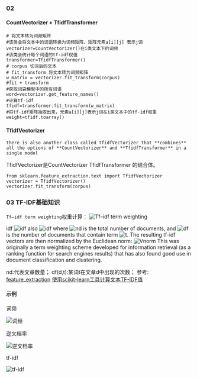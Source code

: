 ### 02
#### CountVectorizer + TfidfTransformer
```
# 将文本转为词频矩阵
#该类会将文本中的词语转换为词频矩阵，矩阵元素a[i][j] 表示j词
vectorizer=CountVectorizer()在i类文本下的词频
#该类会统计每个词语的tf-idf权值
transformer=TfidfTransformer() 
# corpus 切词后的文本
# fit_transform 将文本转为词频矩阵
w_matrix = vectorizer.fit_transform(corpus)
#fit + transform
#获取词袋模型中的所有词语  
word=vectorizer.get_feature_names()
#计算tf-idf
tfidf=transformer.fit_transform(w_matrix)
#将tf-idf矩阵抽取出来，元素a[i][j]表示j词在i类文本中的tf-idf权重
weight=tfidf.toarray()
```
#### TfidfVectorizer
`there is also another class called TfidfVectorizer that **combines** all the options of **CountVectorizer** and **TfidfTransformer** in a single model`

TfidfVectorizer是CountVectorizer TfidfTransformer 的结合体。

```
from sklearn.feature_extraction.text import TfidfVectorizer
vectorizer = TfidfVectorizer()
vectorizer.fit_transform(corpus)
```

### 03 TF-IDF基础知识
`Tf–idf term weighting`权重计算：
![Tf–idf term weighting](http://scikit-learn.org/stable/_images/math/40f34fb794a1d3561d64bc55e344634b1451a21f.png)

idf
![idf](http://scikit-learn.org/stable/_images/math/9b51d66bf06313c9ed7e2014ad2dae110e764d7b.png)
also
![idf](http://scikit-learn.org/stable/_images/math/d210fb6831f799e768f25c722773fe9912c1f7e3.png)
where ![nd](http://scikit-learn.org/stable/_images/math/7f022743140b3c69e2a3bb796a82bb989ff558af.png) is the total number of documents, and ![df](http://scikit-learn.org/stable/_images/math/a5f393d00e7621eca4b3334f87f15bd31752caa4.png) is the number of documents that contain term ![t](http://scikit-learn.org/stable/_images/math/5ec053cf70dc1c98cc297322250569eda193e7a4.png). The resulting tf-idf vectors are then normalized by the Euclidean norm:
![Vnorm](http://scikit-learn.org/stable/_images/math/1fa6fb7a6ac6f7a11b410e2ae6f61a2a52283292.png)
This was originally a term weighting scheme developed for information retrieval (as a ranking function for search engines results) that has also found good use in document classification and clustering.

nd:代表文章数量；
df(d,t):某词t在文章d中出现的次数；
参考:
[feature_extraction](http://scikit-learn.org/stable/modules/feature_extraction.html "feature_extraction")
[使用scikit-learn工具计算文本TF-IDF值](http://blog.csdn.net/eastmount/article/details/50323063 "使用scikit-learn工具计算文本TF-IDF值")

#### 示例

词频

![词频](http://img.blog.csdn.net/20160808160728646)

逆文档率

![逆文档率](http://img.blog.csdn.net/20160808160752037)

tf-idf

![tf-idf](http://img.blog.csdn.net/20160808160817878)
